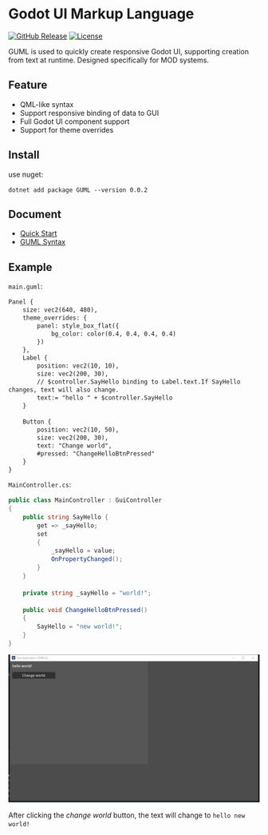 # Godot UI Markup Language
[![GitHub Release](https://img.shields.io/github/v/release/molingyu/guml)](https://github.com/molingyu/guml/releases/latest) [![License](https://img.shields.io/badge/license-MIT-blue.svg)](https://github.com/molingyu/guml/blob/main/LICENSE)


GUML is used to quickly create responsive Godot UI, supporting creation from text at runtime. Designed specifically for MOD systems.

## Feature
- QML-like syntax
- Support responsive binding of data to GUI
- Full Godot UI component support
- Support for theme overrides

## Install

use nuget:
```
dotnet add package GUML --version 0.0.2
```

## Document
- [Quick Start](Doc/quick_start.md)
- [GUML Syntax](Doc/guml_syntax.md)

## Example

`main.guml`:
```guml
Panel {
    size: vec2(640, 480),
    theme_overrides: { 
        panel: style_box_flat({
            bg_color: color(0.4, 0.4, 0.4, 0.4)
        })
    },
    Label {
        position: vec2(10, 10),
        size: vec2(200, 30),
        // $controller.SayHello binding to Label.text.If SayHello changes, text will also change.
        text:= "hello " + $controller.SayHello
    }
    
    Button {
        position: vec2(10, 50),
        size: vec2(200, 30),
        text: "Change world",
        #pressed: "ChangeHelloBtnPressed"
    }
}
```
`MainController.cs`:
```c#
public class MainController : GuiController
{
    public string SayHello {
	    get => _sayHello;
		set
		{
			_sayHello = value;
			OnPropertyChanged();
		}
    }
	
    private string _sayHello = "world!";

	public void ChangeHelloBtnPressed()
	{
		SayHello = "new world!";
	}
}
```
![example](./Doc/res/example.png)

After clicking the *change world* button, the text will change to `hello new world!`
